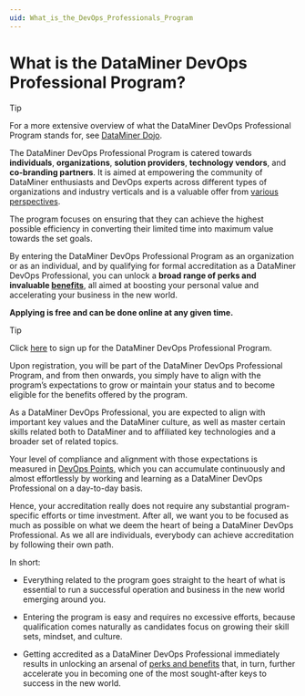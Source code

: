 ```yaml
---
uid: What_is_the_DevOps_Professionals_Program
---
```


# What is the DataMiner DevOps Professional Program?

> [!TIP]
> For a more extensive overview of what the DataMiner DevOps Professional Program stands for, see [DataMiner Dojo](https://community.dataminer.services/dataminer-devops-professional-program).

The DataMiner DevOps Professional Program is catered towards **individuals**, **organizations**, **solution providers**, **technology vendors**, and **co-branding partners**. It is aimed at empowering the community of DataMiner enthusiasts and DevOps experts across different types of organizations and industry verticals and is a valuable offer from [various perspectives](https://community.dataminer.services/dataminer-devops-professional-program/#audience).

The program focuses on ensuring that they can achieve the highest possible efficiency in converting their limited time into maximum value towards the set goals.

By entering the DataMiner DevOps Professional Program as an organization or as an individual, and by qualifying for formal accreditation as a DataMiner DevOps Professional, you can unlock a **broad range of perks and invaluable [benefits](xref:Benefits_DevOps_Professionals_Program)**, all aimed at boosting your personal value and accelerating your business in the new world.

**Applying is free and can be done online at any given time.**

> [!TIP]
> Click [here](https://community.dataminer.services/dataminer-devops-professional-program-signup/) to sign up for the DataMiner DevOps Professional Program.

Upon registration, you will be part of the DataMiner DevOps Professional Program, and from then onwards, you simply have to align with the program’s expectations to grow or maintain your status and to become eligible for the benefits offered by the program.

As a DataMiner DevOps Professional, you are expected to align with important key values and the DataMiner culture, as well as master certain skills related both to DataMiner and to affiliated key technologies and a broader set of related topics.

Your level of compliance and alignment with those expectations is measured in [DevOps Points](xref:Benefits_DevOps_Professionals_Program#accumulating-devops-points), which you can accumulate continuously and almost effortlessly by working and learning as a DataMiner DevOps Professional on a day-to-day basis.

Hence, your accreditation really does not require any substantial program-specific efforts or time investment. After all, we want you to be focused as much as possible on what we deem the heart of being a DataMiner DevOps Professional. As we all are individuals, everybody can achieve accreditation by following their own path.

In short:

- Everything related to the program goes straight to the heart of what is essential to run a successful operation and business in the new world emerging around you.

- Entering the program is easy and requires no excessive efforts, because qualification comes naturally as candidates focus on growing their skill sets, mindset, and culture.

- Getting accredited as a DataMiner DevOps Professional immediately results in unlocking an arsenal of [perks and benefits](xref:Benefits_DevOps_Professionals_Program) that, in turn, further accelerate you in becoming one of the most sought-after keys to success in the new world.
